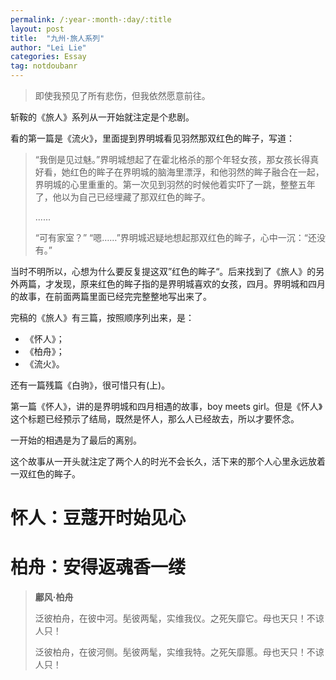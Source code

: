 ```yaml
---
permalink: /:year-:month-:day/:title
layout: post
title:  "九州·旅人系列"
author: "Lei Lie"
categories: Essay
tag: notdoubanr
---
```


> 即使我预见了所有悲伤，但我依然愿意前往。
> 

斩鞍的《旅人》系列从一开始就注定是个悲剧。

看的第一篇是《流火》，里面提到界明城看见羽然那双红色的眸子，写道：

> “我倒是见过魅。”界明城想起了在霍北格杀的那个年轻女孩，那女孩长得真好看，她红色的眸子在界明城的脑海里漂浮，和他羽然的眸子融合在一起，界明城的心里重重的。第一次见到羽然的时候他着实吓了一跳，整整五年了，他以为自己已经埋藏了那双红色的眸子。
>
> ......
>
> “可有家室？”
> “嗯……”界明城迟疑地想起那双红色的眸子，心中一沉：“还没有。”

当时不明所以，心想为什么要反复提这双”红色的眸子“。后来找到了《旅人》的另外两篇，才发现，原来红色的眸子指的是界明城喜欢的女孩，四月。界明城和四月的故事，在前面两篇里面已经完完整整地写出来了。

完稿的《旅人》有三篇，按照顺序列出来，是：

- 《怀人》；
- 《柏舟》；
- 《流火》。

还有一篇残篇《白驹》，很可惜只有(上)。

第一篇《怀人》，讲的是界明城和四月相遇的故事，boy meets girl。但是《怀人》这个标题已经预示了结局，既然是怀人，那么人已经故去，所以才要怀念。

一开始的相遇是为了最后的离别。

这个故事从一开头就注定了两个人的时光不会长久，活下来的那个人心里永远放着一双红色的眸子。

# 怀人：豆蔻开时始见心



# 柏舟：安得返魂香一缕



> **鄘风·柏舟**
>
> 泛彼柏舟，在彼中河。髧彼两髦，实维我仪。之死矢靡它。母也天只！不谅人只！
>
> 泛彼柏舟，在彼河侧。髧彼两髦，实维我特。之死矢靡慝。母也天只！不谅人只！
